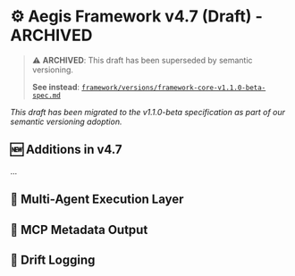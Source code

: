 <!--
@aegisBlueprint: framework-core
@version: 4.7-draft
@mode: strict
@intent: ARCHIVED - Features migrated to v2.4.0-beta specification
@context:
- This file has been archived as part of semantic versioning migration
- Features from this draft have been migrated to framework-core-v1.1.0-beta-spec.md
- Do not implement features from this file - use the v1.1.0-beta spec instead

@migrationNote: See framework/versions/framework-core-v1.1.0-beta-spec.md for current feature planning
@newFeatures: [MIGRATED TO v1.1.0-beta]
- Multi-agent execution support → Multi-Agent Execution Layer
- Model Context Protocol (MCP) metadata emission → MCP Metadata Output  
- Blueprint execution metadata with run logs → Blueprint Execution Metadata
- Snapshot testing across lean/strict/full modes → Enhanced Testing
- Adapter interface for tech stack translation → Enhanced Adapter Interface
- Drift logging: human-in-the-loop input and YAML sidecar → Drift Logging & Human-in-the-Loop
- CLI updates to support all of the above → CLI enhancements in v1.1.0-beta
-->

# ⚙️ Aegis Framework v4.7 (Draft) - ARCHIVED

> ⚠️ **ARCHIVED**: This draft has been superseded by semantic versioning. 
> 
> **See instead**: [`framework/versions/framework-core-v1.1.0-beta-spec.md`](framework-core-v1.1.0-beta-spec.md)

_This draft has been migrated to the v1.1.0-beta specification as part of our semantic versioning adoption._

## 🆕 Additions in v4.7

...
## 🔁 Multi-Agent Execution Layer

<!--
@task: Define how preferredAgents is declared and resolved.
@context: Each blueprint should declare one or more agents. Execution engine must hydrate blueprints using the agent contract.
-->

## 📄 MCP Metadata Output

<!--
@task: Define mcpContext fields to emit at runtime. Should be compatible with OpenAI MCP spec.
-->

## 🧠 Drift Logging

<!--
@task: Add schema for drift-log.yaml. Reference types like drift, regression, hallucination, etc.
-->
